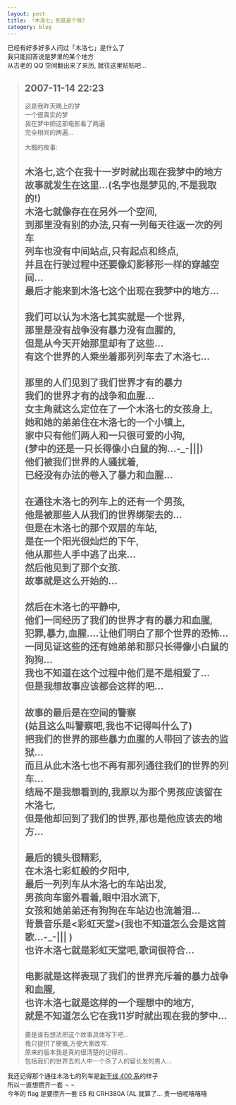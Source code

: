 ```yaml
---
layout: post
title: 「木洛七」到底是个啥?
category: blog
---
```


已经有好多好多人问过「木洛七」是什么了  
我只能回答说是梦里的某个地方  
从古老的 QQ 空间翻出来了来历, 就往这里贴贴吧...  

> 2007-11-14 22:23
> -------------------
> 这是我昨天晚上的梦  
> 一个很真实的梦  
> 我在梦中把这部电影看了两遍  
> 完全相同的两遍...  
> 
> 大概的故事:
> 
> 木洛七,这个在我十一岁时就出现在我梦中的地方  
> 故事就发生在这里...(名字也是梦见的,不是我取的!)  
> 木洛七就像存在在另外一个空间,  
> 到那里没有别的办法,只有一列每天往返一次的列车  
> 列车也没有中间站点,只有起点和终点,  
> 并且在行驶过程中还要像幻影移形一样的穿越空间...  
> 最后才能来到木洛七这个出现在我梦中的地方...  
> ------------------
> 我们可以认为木洛七其实就是一个世界,  
> 那里是没有战争没有暴力没有血腥的,  
> 但是从今天开始那里却有了这些...  
> 有这个世界的人乘坐着那列列车去了木洛七...  
> ---------------------
> 那里的人们见到了我们世界才有的暴力  
> 我们的世界才有的战争和血腥...  
> 女主角就这么定位在了一个木洛七的女孩身上,  
> 她和她的弟弟住在木洛七的一个小镇上,  
> 家中只有他们两人和一只很可爱的小狗,  
> (梦中的还是一只长得像小白鼠的狗...-_-|||)  
> 他们被我们世界的人骚扰着,  
> 已经没有办法的卷入了暴力和血腥...  
> -------------------
> 在通往木洛七的列车上的还有一个男孩,  
> 他是被那些人从我们的世界绑架去的...  
> 但是在木洛七的那个双层的车站,  
> 是在一个阳光很灿烂的下午,  
> 他从那些人手中逃了出来...  
> 然后他见到了那个女孩.  
> 故事就是这么开始的...  
> ------------------
> 然后在木洛七的平静中,  
> 他们一同经历了我们的世界才有的暴力和血腥,  
> 犯罪,暴力,血腥....让他们明白了那个世界的恐怖...  
> 一同见证这些的还有她弟弟和那只长得像小白鼠的狗狗...  
> 我也不知道在这个过程中他们是不是相爱了...  
> 但是我想故事应该都会这样的吧...  
> -----------------
> 故事的最后是在空间的警察  
> (姑且这么叫警察吧,我也不记得叫什么了)  
> 把我们的世界的那些暴力血腥的人带回了该去的监狱...  
> 而且从此木洛七也不再有那列通往我们的世界的列车...  
> 结局不是我想看到的,我原以为那个男孩应该留在木洛七,  
> 但是他却回到了我们的世界,那也是他应该去的地方...  
> ----------------
> 最后的镜头很精彩,  
> 在木洛七彩虹般的夕阳中,  
> 最后一列列车从木洛七的车站出发,  
> 男孩向车窗外看着,眼中泪水流下,  
> 女孩和她弟弟还有狗狗在车站边也流着泪...  
> 背景音乐是<彩虹天堂>(我也不知道怎么会是这首歌...-_-||| )  
> 也许木洛七就是彩虹天堂吧,歌词很符合...  
> ----------------
> 电影就是这样表现了我们的世界充斥着的暴力战争和血腥,  
> 也许木洛七就是这样的一个理想中的地方,  
> 就是不知道怎么它在我11岁时就出现在我的梦中...  
> ------------------
> 要是谁有想法把这个故事具体写下吧...  
> 我只提供了梗概,方便大家改写.  
> 原来的版本我是真的很清楚的记得的...  
> 包括我们的世界去的人中一个杀了人的留长发的男人...  

我还记得那个通往木洛七的列车是[新干线 400 系](https://zh.wikipedia.org/wiki/%E6%96%B0%E5%B9%B9%E7%B7%9A400%E7%B3%BB%E9%9B%BB%E5%8A%9B%E5%8B%95%E8%BB%8A%E7%B5%84)的样子  
所以一直想攒齐一套 ¬ ¬  
今年的 flag 是要攒齐一套 E5 和 CRH380A (AL 就算了... 贵一倍呢嘻嘻嘻
